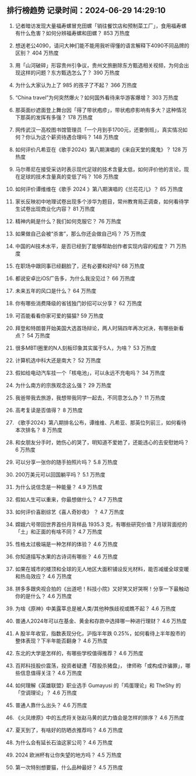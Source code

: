 
## 排行榜趋势 记录时间：2024-06-29 14:29:10
  
  1. 记者暗访发现大量福寿螺冒充田螺「销往餐饮店和预制菜工厂」，食用福寿螺有什么危害？如何分辨福寿螺和田螺？ 853 万热度
    
  2. 想送老公4090，请问大神们能不能用我听得懂的语言解释下4090不同品牌的区别？ 404 万热度
    
  3. 用「山河破碎」形容贵州引争议‍，贵州文旅删除东方甄选相关视频，为何会出现这样的问题？东方甄选怎么了？ 390 万热度
    
  4. 为什么大家认为上了 985 的孩子了不起？ 366 万热度
    
  5. “China travel”为何突然爆火？如何国外看待来华游客爆增？ 303 万热度
    
  6. 那英面纱遮面登上舞台因「得了带状疱疹」，带状疱疹影响有多大？这种情况下那英的发挥有多强？ 178 万热度
    
  7. 网传武汉一高校图书馆管理员「一个月到手1700元，还要倒班」，真实情况如何？你认为这个薪资待遇合理吗？ 148 万热度
    
  8. 如何评价凡希亚在《歌手2024》第八期演唱的《来自天堂的魔鬼》？ 128 万热度
    
  9. 马尔蒂尼在接受采访时表示现代足球的技术含量太低，如何评价他的言论，现在足球的技术含量真的变低了吗？ 108 万热度
    
  10. 如何评价谭维维在《歌手 2024 》第八期演唱的《兰花花儿》？ 85 万热度
    
  11. 家长反映初中地理试卷出现多个涉华为题目，常州教育局正调查，如何看待学生试卷出现商业化内容？ 81 万热度
    
  12. 精神内耗是什么？我们如何克服它？ 76 万热度
    
  13. 如果做自己会被“杀害”，那么你还会做自己吗？ 75 万热度
    
  14. 中国的AI技术水平，是否已经到了能够帮助创作者实现内容的程度？ 71 万热度
    
  15. 在职场中跟同事已经翻脸了，还有必要和好吗? 68 万热度
    
  16. 都说安卓比iOS广告多，为什么我没见过？ 66 万热度
    
  17. 未来五年的风口是什么？ 64 万热度
    
  18. 你有哪些消费降级的省钱独门妙招可以分享？ 62 万热度
    
  19. 可否能看看你家可爱的猫猫? 59 万热度
    
  20. 拜登和特朗普开始美国大选首场辩论，两人时隔四年再次对决，有哪些新看点？ 54 万热度
    
  21. 很多MBTI圈里的N人刻板印象其实属于S人，为啥？ 53 万热度
    
  22. 计算机选中科大还是南大？ 52 万热度
    
  23. 假如给电动汽车挂一个「核电池」，可以永远不充电吗？ 34 万热度
    
  24. 为什么南方的宗族观念这么强？ 29 万热度
    
  25. 我爸带我去旅游，我想带我同学一起去，不同意怎么办？ 11 万热度
    
  26. 高考复读是否值得？ 8 万热度
    
  27. 《歌手2024》第八期排名公布，谭维维、凡希亚、那英位列前三，如何看待本次排名？ 8 万热度
    
  28. 和女朋友分手时，她伤心的哭了，明知道不爱她了，还能违心的去安慰她吗？ 6 万热度
    
  29. 可以分享一张你的随手拍照片吗？ 5.8 万热度
    
  30. 200万美元可以回国躺平吗？ 5.1 万热度
    
  31. 为什么说信念是一种能量？ 4.9 万热度
    
  32. 假如人生可以重来，你最想做什么？ 4.7 万热度
    
  33. 如何评价喜剧综艺《喜人奇妙夜》 ？ 4.7 万热度
    
  34. 嫦娥六号带回世界首份月背样品 1935.3 克，有哪些研究价值？月球背面挖的「土」和正面的有啥不同？ 4.7 万热度
    
  35. 性格太过极端是一种怎样的体验？ 4.6 万热度
    
  36. 你知道描写水果的古诗词有哪些？ 4.6 万热度
    
  37. 如果在城市的楼顶和全球的无人地区大面积铺设反光材料，能否减缓全球变暖和热岛效应？ 4.6 万热度
    
  38. 拼多多跟央视合拍的《出道吧！科技小院》又好笑又好哭啊！分享一下最触动你的是什么？ 4.6 万热度
    
  39. 为啥《原神》中美露莘总是被人类/其他种族歧视或瞧不起？ 4.6 万热度
    
  40. 普通人2024年可以在基金、黄金和存款中选择哪一种进行理财？ 4.6 万热度
    
  41. A 股半年收官，指数表现分化，沪指半年跌 0.25%，如何看待上半年股市的整体表现？下半年能否翻身？ 4.6 万热度
    
  42. 东北的大学是怎样的，有哪些学校值得推荐？ 4.6 万热度
    
  43. 百邦科技股价震荡，投资者疑遭「荐股杀猪盘」， 律师称「或构成诈骗罪」，哪些信息值得关注？ 4.6 万热度
    
  44. 如何理解《英雄联盟》职业选手 Gumayusi 的「鸡蛋理论」和 TheShy 的「空调理论」？ 4.6 万热度
    
  45. 普通人靠什么出头？ 4.6 万热度
    
  46. 《火凤燎原》中的五虎将关张赵马黄的武力值会是怎样的排序？ 4.6 万热度
    
  47. 夏天到了，有啥好的防晒衣推荐吗？ 4.6 万热度
    
  48. 为什么会有延长石油这家公司？ 4.6 万热度
    
  49. 2024 欧洲杯有让你失望的地方吗？ 4.5 万热度
    
  50. 第一次特别想要猫，什么品种最好？ 4.5 万热度
    